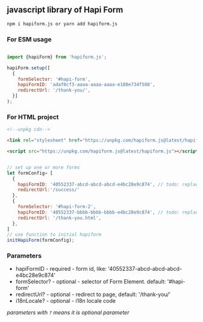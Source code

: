 ## javascript library of Hapi Form

```bash
npm i hapiform.js or yarn add hapiform.js
```


### For ESM usage

```javascript

import {hapiForm} from 'hapiform.js';

hapiForm.setup([
  {
    formSelector: '#hapi-form',
    hapiFormID: 'adaf0cf3-aaaa-aaaa-aaaa-e180e734f588',
    redirectUrl: '/thank-you/',
  }]
);


```

### For HTML project 
```html
<!--unpkg cdn-->

<link rel="stylesheet" href="https://unpkg.com/hapiform.js@latest/hapiform.css">

<script src="https://unpkg.com/hapiform.js@latest/hapiform.js"></script>
```

```javascript

// set up one or more forms
let formConfig= [  
  {
    hapiFormID: '40552337-abcd-abcd-abcd-e4bc28e9c874', // todo: replace your real form Id
    redirectUrl:'/success/'
  },
  {
    formSelector: '#hapi-form-2',
    hapiFormID: '40552337-bbbb-bbbb-bbbb-e4bc28e9c874', // todo: replace your real form Id
    redirectUrl: '/thank-you.html',
  },
]
// use function to initial hapiform
initHapiForm(formConfig);

```

### Parameters

* hapiFormID - required - form id, like: '40552337-abcd-abcd-abcd-e4bc28e9c874'
* formSelector? - optional - selector of Form Element. default: '#hapi-form'
* redirectUrl? - optional - redirect to page, default: '/thank-you/'
* i18nLocale? - optional - i18n locale code

_parameters with `?` means it is optional parameter_




